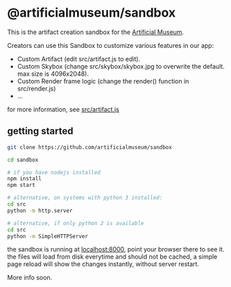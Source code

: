# @artificialmuseum/sandbox

This is the artifact creation sandbox for the [Artificial Museum](https://artificialmuseum.com).

Creators can use this Sandbox to customize various features in our app:

* Custom Artifact (edit src/artifact.js to edit).
* Custom Skybox (change src/skybox/skybox.jpg to overwrite the default. max size is 4096x2048).
* Custom Render frame logic (change the render() function in src/render.js)
* ...

for more information, see [src/artifact.js](https://github.com/artificialmuseum/sandbox/blob/master/src/artifact.js)

## getting started

```bash
git clone https://github.com/artificialmuseum/sandbox

cd sandbox

# if you have nodejs installed
npm install
npm start

# alternative, on systems with python 3 installed:
cd src
python -m http.server

# alternative, if only python 2 is available
cd src
python -m SimpleHTTPServer
```

the sandbox is running at [localhost:8000](http://localhost:8000), point your browser there to see it.
the files will load from disk everytime and should not be cached,
a simple page reload will show the changes instantly, without server restart.

More info soon.
